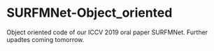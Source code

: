 # SURFMNet-Object_oriented
Object oriented code of our ICCV 2019 oral paper SURFMNet. Further upadtes coming tomorrow.
